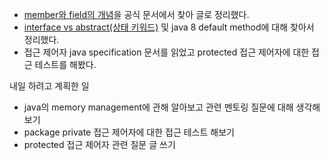 - [member와 field의 개념](../Java/member.md)을 공식 문서에서 찾아 글로 정리했다.
- [interface vs abstract(상태 키워드)](../Java/interface_vs_abstract_class.md) 및 java 8 default method에 대해 찾아서 정리했다.
- 접근 제어자 java specification 문서를 읽었고 protected 접근 제어자에 대한 접근 테스트를 해봤다.

내일 하려고 계획한 일
- java의 memory management에 관해 알아보고 관련 멘토링 질문에 대해 생각해보기
- package private 접근 제어자에 대한 접근 테스트 해보기
- protected 접근 제어자 관련 질문 글 쓰기
